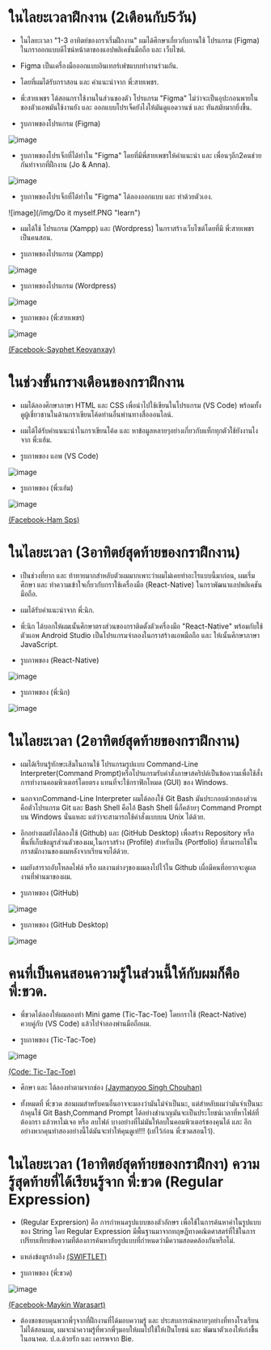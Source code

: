   # ในไลยะเวลาฝืกงาน (2เดือนกับ5วัน) 
  
  + ในไลยะเวลา "1-3 อาทิตย์ของกราเรี่มฝืกงาน" ผมได้ศึกษาเกี่ยวกับกานใช้ โปรแกรม (Figma) ในกราออกแบบดีไซน์หน้าตาของแอปพลิเคชันมือถือ และ
    เว็บไซต์.
  
  + Figma เป็นเครื่องมือออกแบบอินเทอร์เฟซแบบทำงานร่วมกัน.
  
  + โดยที่ผมได้รับกราสอน และ คำแนะนำจาก พี่:สายเพชร.
  
  + พี่:สายเพชร ได้สอนกราใช้งานในส่วนของตัว โปรแกรม "Figma" ไม่ว่าจะเป็นอุปะกอนพายในของตัวแอพมันใช้งานยัง และ         ออกแบบโปรเจ็คยังไงให้มันดูแอดวานซ์ และ ทันสมัยมากยิ่งขื้น.
   
  
  + รูบภาพของโปรแกรม (Figma)
  
  
  ![image](/img/Figma.webp "learn")

  
  + รูบภาพของโปรเจ็กที่ได้ทำใน "Figma" โดยที่มีพี่สายเพชรให้คำแนะนำ และ เพื่อนๆอีก2คนช่วยกันทำจากที่ฝืกงาน (Jo & Anna).

  ![image](img/bb.PNG "learn")

  
  + รูบภาพของโปรเจ็กที่ได้ทำใน "Figma" ได้ลองออกแบบ และ ทำด้วยตัวเอง.


  ![image](/img/Do it myself.PNG "learn")

  
  + ผมได้ใช้ โปรแกรม (Xampp) และ (Wordpress) ในกราสร้างเว็บไซต์โดยที่มี พี่:สายเพชร เป็นคนสอน.


  + รูบภาพของโปรแกรม (Xampp)


  ![image](/img/xampp-icon.png "learn")


  + รูบภาพของโปรแกรม (Wordpress)


  ![image](/img/wordpress-icon.png "learn")
  
  
  + รูบภาพของ (พี่:สายเพชร)

  
  ![image](/img/Mrone.png "learn")


  [(Facebook-Sayphet Keovanxay)](https://www.facebook.com/profile.php?id=100005587862656)


  # ในช่วงขั้นกรางเดือนของกราฝืกงาน 

  + ผมได้ลองศึกษาภาษา HTML และ CSS เพื่อนำไปใช้เขียนในโปรแกรม (VS Code) พร้อมทั้งดูผู้เชี่ยวชานในด้านกราเขียนโค้ดท่านอื่นพ่านทางสื่อออนไลน์.
  
  
  + ผมได้ได้รับคำแนนะนำในกราเขียนโค้ด และ หาข้อมูลหลายๆอย่างเกี่ยวกับแท็กทุกตัวใช้ยังงานไงจาก พี่:แฮ้ม.

  
  + รูบภาพของ แอพ (VS Code)

  
  ![image](/img/VSCode.png "learn")

  
  + รูบภาพของ (พี่:แฮ้ม)

  
  ![image](/img/Ham.png "learn")

  
  [(Facebook-Ham Sps)](https://www.facebook.com/profile.php?id=100009093485533)

 
  # ในไลยะเวลา (3อาทิตย์สุดท้ายของกราฝืกงาน) 
  
  + เป็นช่วงที่ยาก และ ท้าทายมากสำหลับตัวผมมากเพาะว่าผมไม่เคยทำอะไรแบบนี้มาก่อน, ผมเรี่มศึกษา และ ทำความเข้าใจเกี่ยวกับกราใช้เครื่องมือ (React-Native) ในกราพัฒนาแอปพลิเคชันมือถือ.
  
  
  + ผมได้รับคำแนะนำจาก พี่:นิก.
  
  
  + พี่:นิก ได้บอกให้ผมเนั้นศึกษาตรงส่วนของกราติดตั้งตัวเครื่องมือ "React-Native" พร้อมกับใช้ตัวแอพ Android Studio เป็นโปรแกรมจำลองในกราสร้างแอพมือถือ และ ให้เนั้นศึกษาภาษา JavaScript.

  
  + รูบภาพของ (React-Native)
  
  
  ![image](/img/React-Native.png "learn")

  
  + รูบภาพของ (พี่:นิก)

  ![image](/img/Mr2.png "learn")

  
  # ในไลยะเวลา (2อาทิตย์สุดท้ายของกราฝืกงาน)

  
  + ผมได้เรียนรู้ทักษะเสีมในกานใช้ โปรแกรมรูปแบบ Command-Line Interpreter(Command Prompt)หรือโปรแกรมรับคำสั่งภาษาสคริปต์เป็นข้อความเพื่อใช้สั่งการทำงานคอมพิวเตอร์โดยตรง แทนที่จะใช้กราฟิกโหมด (GUI) ของ Windows.

  
  + นอกจากCommand-Line Interpreter ผมได้ลองใช้ Git Bash มันประกอบด้วยสองส่วนคือตัวโปรแกรม Git และ Bash Shell คือไอ้ Bash Shell นี่ก็คล้ายๆ Command Prompt บน Windows นั่นแหละ แต่ว่าจะสามารถใช้คำสั่งแบบบน Unix ได้ด้วย.

  
  + อีกอย่างผมยังได้ลองใช้ (Github) และ (GitHub Desktop) เพื่อสร้าง Repository หรือ พื้นที่เก็บข้อมูรส่วนตัวของผม,ในกราสร้าง (Profile) สำหรับเป็น (Portfolio) ที่สามารถใช้ในกราสมักงานของผมหลังจากเรียนจบได้ด้วย.

  
  + ผมยังสาราถอับโหลดไฟล์ หรือ ผลงานต่างๆของผมลงไปไว้ใน Github เผื่อมีคนที่อยากจะดูผลงานที่พ่านมาของผม.

  
  + รูบภาพของ (GitHub) 

  
  ![image](/img/Github.png "learn") 
  
  
  + รูบภาพของ (GitHub Desktop)
  
  
  ![image](/img/Github-Desktop.png "learn") 

  
  # คนที่เป็นคนสอนความรู้ในส่วนนี้ให้กับผมก็คือ พี่:ขวด.

  
  + พี่ขวดได้ลองให้ผมลองทำ Mini game (Tic-Tac-Toe) โดยกราใช้ (React-Native) ควบคู่กับ (VS Code) แล้วไปจำลองพ่านมือถือผม.

  
  + รูบภาพของ (Tic-Tac-Toe)

  
  ![image](/img/Tic.png "learn")


  [(Code: Tic-Tac-Toe)](Tict-Tac-Toe.js) 
  
  
  + ศึกษา และ ได้ลองทำตามจากช่อง [(Jaymanyoo Singh Chouhan)](https://www.youtube.com/watch?v=Us3BRdTw6wI)
 
  
  + ทั้งหมดที่ พี่:ขวด สอนผมสำหรับคนอื่นอาจจะมองว่ามันไม่จำเป็นนะ, แต่สำหลับผมว่ามันจำเป็นนะถ้าคุนใช้ Git Bash,Command Prompt ได้อย่างชำนาญมันจะเป็นประโยชน์เวลาที่หาไฟล์ที่ต้องกรา แล้วหาไม่เจอ หรือ ลบไฟล์ บางอย่างที่ไม่มันให้ลบในคอมพิวเตอร์ของคุนได้ และ อีกอย่างหากคุนทำสองอย่างนี้ได้มันจะทำให้คุนดูเท่!!! (เท่ไว้ก่อน พี่:ขวดสอนไว้).

  
  # ในไลยะเวลา (1อาทิตย์สุดท้ายของกราฝืกงา) ความรู้สุุดท้ายที่ได้เรียนรู้จาก พี่:ขวด (Regular Expression)

  
  + (Regular Exprersion) คือ การกำหนดรูปแบบของตัวอักษร เพื่อใช้ในการค้นหาค่าในรูปแบบของ String โดย Regular Expression มีพื้นฐานมาจากทฤษฎีทางคณิตศาสตร์ที่ใช้ในการเปรียบเทียบข้อความที่ต้องการค้นหากับรูปแบบที่กำหนดว่ามีความสอดคล้องกันหรือไม่.


  + แหล่งข้อมูรอ้างอีง [(SWIFTLET)](https://swiftlet.co.th/regular-expression/)

  
  + รูบภาพของ (พี่:ขวด)

  
  ![image](/img/Mr4.png "learn")

  
  [(Facebook-Maykin Warasart)](https://www.facebook.com/maeklong)


  + ต้องขอขอบคุนพวกพี่ๆจากที่ฝืกงานที่ได้มอบความรู้ และ ประสบการณ์หลายๆอย่างที่ทางโรงเรียนไม่ได้สอนผม, ผมจะนำความรู้ที่พวกพี่ๆมอบให้ผมไปใช้ให้เป็นโยชน์ และ พัฒนาตัวเองให้เก่งขื้นในอนาคต. ป.ล.ด้วยรัก และ เคารพจาก Bie.

  